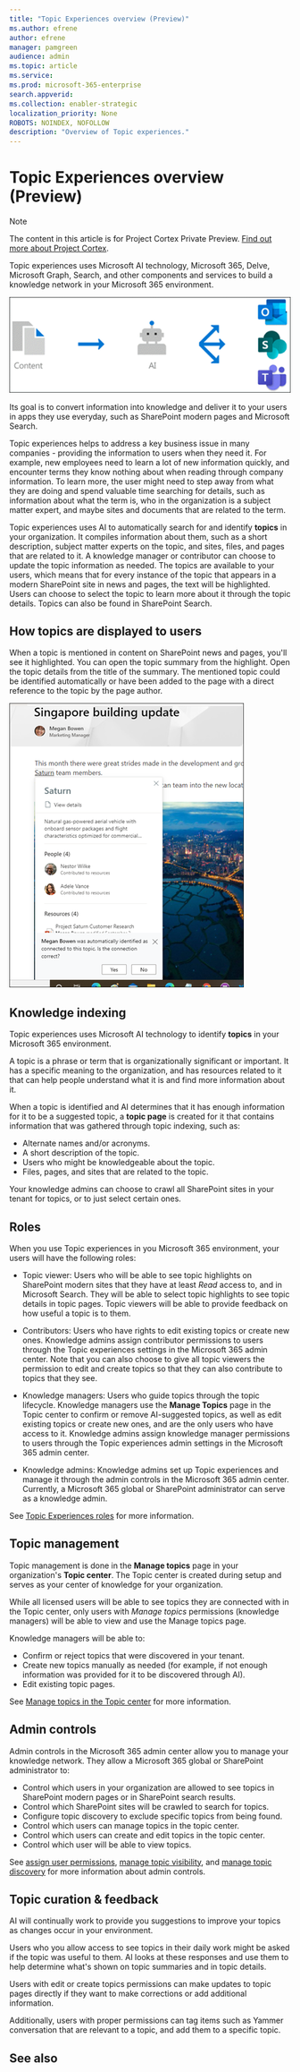 ```yaml
---
title: "Topic Experiences overview (Preview)"
ms.author: efrene
author: efrene
manager: pamgreen
audience: admin
ms.topic: article
ms.service: 
ms.prod: microsoft-365-enterprise
search.appverid: 
ms.collection: enabler-strategic
localization_priority: None
ROBOTS: NOINDEX, NOFOLLOW
description: "Overview of Topic experiences."
---
```


# Topic Experiences overview (Preview)

> [!Note] 
> The content in this article is for Project Cortex Private Preview. [Find out more about Project Cortex](https://aka.ms/projectcortex).

Topic experiences uses Microsoft AI technology, Microsoft 365, Delve, Microsoft Graph, Search, and other components and services to build a knowledge network in your Microsoft 365 environment. 

   ![Knowledge Management flow](../media/knowledge-management/knowledge-management-flowchart.png) </br> 

Its goal is to convert information into knowledge and deliver it to your users in apps they use everyday, such as SharePoint modern pages and Microsoft Search.

Topic experiences helps to address a key business issue in many companies - providing the information to users when they need it. For example, new employees need to learn a lot of new information quickly, and encounter terms they know nothing about when reading through company information. To learn more, the user might need to step away from what they are doing and spend valuable time searching for details, such as information about what the term is, who in the organization is a subject matter expert, and maybe sites and documents that are related to the term.

Topic experiences uses AI to automatically search for and identify **topics** in your organization. It compiles information about them, such as a short description, subject matter experts on the topic, and sites, files, and pages that are related to it. A knowledge manager or contributor can choose to update the topic information as needed. The topics are available to your users, which means that for every instance of the topic that appears in a modern SharePoint site in news and pages, the text will be highlighted. Users can choose to select the topic to learn more about it through the topic details. Topics can also be found in SharePoint Search.


## How topics are displayed to users

When a topic is mentioned in content on SharePoint news and pages, you'll see it highlighted. You can open the topic summary from the highlight. Open the topic details from the title of the summary. The mentioned topic could be identified automatically or have been added to the page with a direct reference to the topic by the page author. 

   ![Topic highlights](../media/knowledge-management/saturn.png) </br> 


## Knowledge indexing

Topic experiences uses Microsoft AI technology to identify **topics** in your Microsoft 365 environment.

A topic is a phrase or term that is organizationally significant or important. It has a specific meaning to the organization, and has resources related to it that can help people understand what it is and find more information about it.

When a topic is identified and AI determines that it has enough information for it to be a suggested topic, a **topic page** is created for it that contains information that was gathered through topic indexing, such as:

- Alternate names and/or acronyms.
- A short description of the topic.
- Users who might be knowledgeable about the topic.
- Files, pages, and sites that are related to the topic.

Your knowledge admins can choose to crawl all SharePoint sites in your tenant for topics, or to just select certain ones.

## Roles

When you use Topic experiences in you Microsoft 365 environment, your users will have the following roles:

- Topic viewer: Users who will be able to see topic highlights on SharePoint modern sites that they have at least *Read* access to, and in Microsoft Search. They will be able to select topic highlights to see topic details in topic pages. Topic viewers will be able to provide feedback on how useful a topic is to them.

- Contributors: Users who have rights to edit existing topics or create new ones. Knowledge admins assign contributor permissions to users through the Topic experiences settings in the Microsoft 365 admin center. Note that you can also choose to give all topic viewers the permission to edit and create topics so that they can also contribute to topics that they see.

- Knowledge managers: Users who guide topics through the topic lifecycle. Knowledge managers use the **Manage Topics** page in the Topic center to confirm or remove AI-suggested topics, as well as edit existing topics or create new ones, and are the only users who have access to it. Knowledge admins assign knowledge manager permissions to users through the Topic experiences admin settings in the Microsoft 365 admin center. 

- Knowledge admins: Knowledge admins set up Topic experiences and manage it through the admin controls in the Microsoft 365 admin center. Currently, a Microsoft 365 global or SharePoint administrator can serve as a knowledge admin.

See [Topic Experiences roles](topic-experiences-roles.md) for more information.

## Topic management

Topic management is done in the **Manage topics** page in your organization's **Topic center**. The Topic center is created during setup and serves as your center of knowledge for your organization. 

While all licensed users will be able to see topics they are connected with in the Topic center, only users with *Manage topics* permissions (knowledge managers) will be able to view and use the Manage topics page.

Knowledge managers will be able to:

- Confirm or reject topics that were discovered in your tenant.
- Create new topics manually as needed (for example, if not enough information was provided for it to be discovered through AI).
- Edit existing topic pages.</br>

See [Manage topics in the Topic center](manage-topics.md) for more information.  


## Admin controls

Admin controls in the Microsoft 365 admin center allow you to manage your knowledge network. They allow a Microsoft 365 global or SharePoint administrator to:

- Control which users in your organization are allowed to see topics in SharePoint modern pages or in SharePoint search results.
- Control which SharePoint sites will be crawled to search for topics.
- Configure topic discovery to exclude specific topics from being found.
- Control which users can manage topics in the topic center.
- Control which users can create and edit topics in the topic center.
- Control which user will be able to view topics.

See [assign user permissions](https://docs.microsoft.com/microsoft-365/knowledge/plan-topic-experiences#user-permissions), [manage topic visibility](https://docs.microsoft.com/microsoft-365/knowledge/topic-experiences-knowledge-rules), and [manage topic discovery](https://docs.microsoft.com/microsoft-365/knowledge/topic-experiences-discovery) for more information about admin controls.

## Topic curation & feedback

AI will continually work to provide you suggestions to improve your topics as changes occur in your environment. 

Users who you allow access to see topics in their daily work might be asked if the topic was useful to them. AI looks at these responses and use them to help determine what's shown on topic summaries and in topic details.

Users with edit or create topics permissions can make updates to topic pages directly if they want to make corrections or add additional information. 

Additionally, users with proper permissions can tag items such as Yammer conversation that are relevant to a topic, and add them to a specific topic. 


## See also

